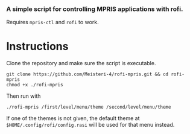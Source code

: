 ### A simple script for controlling MPRIS applications with rofi.

Requires `mpris-ctl` and `rofi` to work.

# Instructions
Clone the repository and make sure the script is executable.
```
git clone https://github.com/Meisteri-4/rofi-mpris.git && cd rofi-mpris
chmod +x ./rofi-mpris
```
Then run with
```
./rofi-mpris /first/level/menu/theme /second/level/menu/theme
```
If one  of the themes is not given, the default theme at `$HOME/.config/rofi/config.rasi` will be used for that menu instead.
